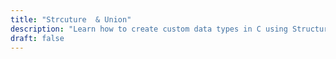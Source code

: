 ```yaml
---
title: "Strcuture  & Union"
description: "Learn how to create custom data types in C using Structure, Union, typedef, and enum."
draft: false
---
```

